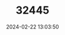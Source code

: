 ---
title: "32445"
category: "Pterospermum yunnanense"
draft: false
date: 2024-02-22 13:03:50
languages:
  Chinese: ["Yunnan Chizishu"]
---